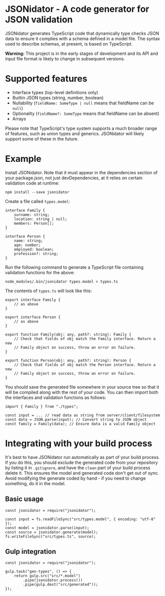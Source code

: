 # JSONidator - A code generator for JSON validation

JSONidator generates TypeScript code that dynamically type checks JSON data to
ensure it complies with a schema defined in a model file. The syntax used to
describe schemas, at present, is based on TypeScript.

**Warning:** This project is in the early stages of development and its API and
input file format is likely to change in subsequent versions.

# Supported features

- Interface types (top-level definitions only)
- Builtin JSON types (string, number, boolean)
- Nullability (`fieldName: SomeType | null` means that fieldName can be `null`)
- Optionality (`fieldName?: SomeType` means that fieldName can be absent)
- Arrays

Please note that TypeScript's type system supports a much broader range of
features, such as union types and generics. JSONidator will likely support some
of these in the future.

# Example

Install JSONidator. Note that it must appear in the dependencies section of
your package.json, not just devDependencies, at it relies on certain validation
code at runtime:

    npm install --save jsonidator

Create a file called `types.model`:

    interface Family {
        surname: string;
        location: string | null;
        members: Person[];
    }

    interface Person {
        name: string;
        age: number;
        employed: boolean;
        profession?: string;
    }

Run the following command to generate a TypeScript file containing validation
functions for the above:

    node_modules/.bin/jsonidator types.model > types.ts

The contents of `types.ts` will look like this:

    export interface Family {
        // as above
    }

    export interface Person {
        // as above
    }

    export function Family(obj: any, path?: string): Family {
        // Check that fields of obj match the Family interface. Return a new
        // Family object on success, throw an error on failure.
    }

    export function Person(obj: any, path?: string): Person {
        // Check that fields of obj match the Person interface. Return a new
        // Family object on success, throw an error on failure.
    }

You should save the generated file somewhere in your source tree so that it
will be compiled along with the rest of your code. You can then import both the
interfaces and validation functions as follows:

    import { Family } from "./types";

    const input = ... // read data as string from server/client/filesystem
    const data = JSON.parse(input); // Convert string to JSON object
    const family = Family(data); // Ensure data is a valid Family object

# Integrating with your build process

It's best to have JSONidator run automatically as part of your build process.
If you do this, you should exclude the generated code from your repository by
listing it in `.gitignore`, and have the `clean` part of your build process
delete it. This ensures the model and generated code don't get out of sync.
Avoid modifying the generate coded by hand - if you need to change something,
do it in the model.

## Basic usage

    const jsonidator = require("jsonidator");

    const input = fs.readFileSync("src/types.model", { encoding: "utf-8" });
    const model = jsonidator.parse(input);
    const source = jsonidator.generate(model);
    fs.writeFileSync("src/types.ts", source);

## Gulp integration

    const jsonidator = require("jsonidator");

    gulp.task("gen-types", () => {
        return gulp.src("src/*.model")
            .pipe(jsonidator.process())
            .pipe(gulp.dest("src/generated"));
    });
